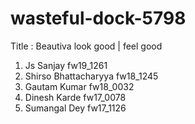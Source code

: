 # wasteful-dock-5798
Title : Beautiva
look good | feel good
1) Js Sanjay fw19_1261
2) Shirso Bhattacharyya fw18_1245
3) Gautam Kumar fw18_0032
4) Dinesh Karde fw17_0078
5) Sumangal Dey fw17_1126